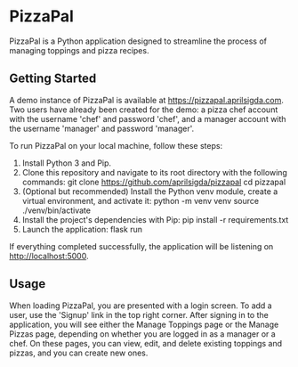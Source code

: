 # PizzaPal

PizzaPal is a Python application designed to streamline the process of managing toppings and pizza recipes.

## Getting Started

A demo instance of PizzaPal is available at <https://pizzapal.aprilsigda.com>. Two users have already been created for the demo: a pizza chef account with the username 'chef' and password 'chef', and a manager account with the username 'manager' and password 'manager'.

To run PizzaPal on your local machine, follow these steps:

1. Install Python 3 and Pip.
2. Clone this repository and navigate to its root directory with the following commands:
        git clone https://github.com/aprilsigda/pizzapal
        cd pizzapal
3. (Optional but recommended) Install the Python venv module, create a virtual environment, and activate it:
        python -m venv venv
        source ./venv/bin/activate
4. Install the project's dependencies with Pip:
        pip install -r requirements.txt
5. Launch the application:
        flask run

If everything completed successfully, the application will be listening on <http://localhost:5000>.

## Usage

When loading PizzaPal, you are presented with a login screen. To add a user, use the 'Signup' link in the top right corner. After signing in to the application, you will see either the Manage Toppings page or the Manage Pizzas page, depending on whether you are logged in as a manager or a chef. On these pages, you can view, edit, and delete existing toppings and pizzas, and you can create new ones.